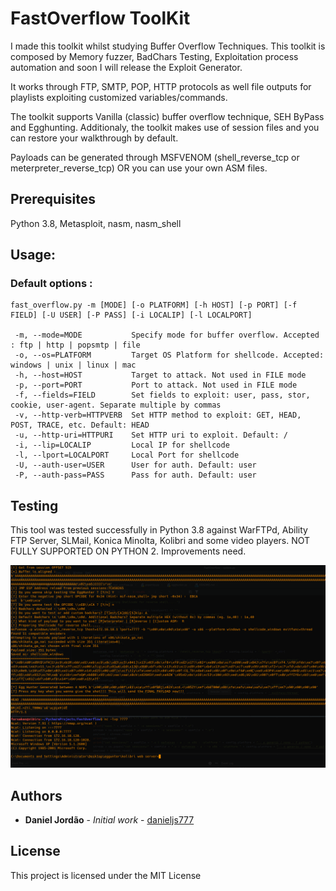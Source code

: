 # FastOverflow ToolKit
I made this toolkit whilst studying Buffer Overflow Techniques. This toolkit is composed by Memory fuzzer, BadChars Testing, Exploitation process automation and soon I will release the Exploit Generator. 

It works through FTP, SMTP, POP, HTTP protocols as well file outputs for playlists exploiting customized variables/commands. 

The toolkit supports Vanilla (classic) buffer overflow technique, SEH ByPass and Egghunting. Additionaly, the toolkit makes use of session files and you can restore your walkthrough by default.

Payloads can be generated through MSFVENOM (shell_reverse_tcp or meterpreter_reverse_tcp) OR you can use your own ASM files.
## Prerequisites

Python 3.8, Metasploit, nasm, nasm_shell

## Usage: 
### Default options :  

```
fast_overflow.py -m [MODE] [-o PLATFORM] [-h HOST] [-p PORT] [-f FIELD] [-U USER] [-P PASS] [-i LOCALIP] [-l LOCALPORT] 

 -m, --mode=MODE           Specify mode for buffer overflow. Accepted : ftp | http | popsmtp | file
 -o, --os=PLATFORM         Target OS Platform for shellcode. Accepted: windows | unix | linux | mac
 -h, --host=HOST           Target to attack. Not used in FILE mode
 -p, --port=PORT           Port to attack. Not used in FILE mode
 -f, --fields=FIELD        Set fields to exploit: user, pass, stor, cookie, user-agent. Separate multiple by commas
 -v, --http-verb=HTTPVERB  Set HTTP method to exploit: GET, HEAD, POST, TRACE, etc. Default: HEAD
 -u, --http-uri=HTTPURI    Set HTTP uri to exploit. Default: /
 -i, --lip=LOCALIP         Local IP for shellcode
 -l, --lport=LOCALPORT     Local Port for shellcode
 -U, --auth-user=USER      User for auth. Default: user
 -P, --auth-pass=PASS      Pass for auth. Default: user
```
## Testing

This tool was tested successfully in Python 3.8 against WarFTPd, Ability FTP Server, SLMail, Konica Minolta, Kolibri and some video players.
NOT FULLY SUPPORTED ON PYTHON 2. Improvements need.

![alt text](https://github.com/danieljs777/fastoverflowtk/blob/master/egghunting.png?raw=true)

## Authors

* **Daniel Jordão** - *Initial work* - [danieljs777](https://github.com/danieljs777)

## License

This project is licensed under the MIT License
